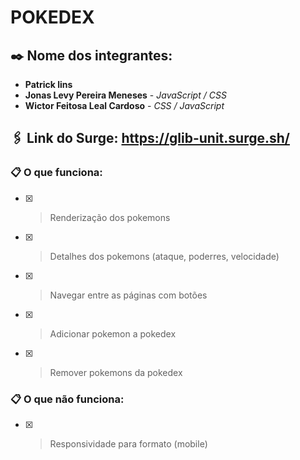 # POKEDEX

## ✒️ Nome dos integrantes: 
- **Patrick lins**  
- **Jonas Levy Pereira Meneses** - *JavaScript / CSS*
- **Wictor Feitosa Leal Cardoso** - *CSS / JavaScript*

## 🖇️ Link do Surge: https://glib-unit.surge.sh/

### 📋 O que funciona:
- [x] >  Renderização dos pokemons
- [x] >  Detalhes dos pokemons (ataque, poderres, velocidade)
- [x] >  Navegar entre as páginas com botões
- [x] >  Adicionar pokemon a pokedex
- [x] >  Remover pokemons da pokedex

### 📋 O que não funciona: 
- [x] >  Responsividade para formato (mobile)

